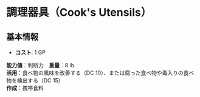 # 調理器具（Cook's Utensils）

## 基本情報
- **コスト**: 1 GP

**能力値**：判断力　**重量**：8 lb.    
**活用**：食べ物の風味を改善する（DC 10）、または腐った食べ物や毒入りの食べ物を検出する（DC 15）    
**作成**：携帯食料  